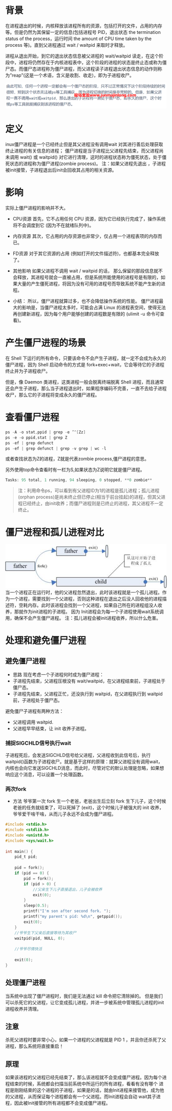 # 背景
在进程退出的时候，内核释放该进程所有的资源，包括打开的文件，占用的内存等。但是仍然为其保留一定的信息(包括进程号 PID，退出状态 the termination status of the process，运行时间 the amount of CPU time taken by the process 等)。直到父进程通过 wait / waitpid 来取时才释放。

进程从退出开始，到它的退出状态信息被父进程的 wait/waitpid 读走，在这个阶段中，进程将仍然存在于内核进程表中，这个阶段的进程的状态是终止态或称为僵尸态。而僵尸态进程称为僵尸进程，而父进程读子进程退出状态信息的动作则称为”reap”(这是一个术语，含义是收割、收走)，即为子进程收尸。

![](attachments/Pasted%20image%2020230705172139.png)

# 定义
inux僵尸进程是一个已经终止但是其父进程没有调用wait 对其进行善后处理获取终止进程的有关信息的进程；
僵尸进程是当子进程比父进程先结束，而父进程尚未调用 wait() 或 waitpid() 对它进行清理，这时的进程状态称为僵死状态，处于僵死状态的进程称为僵尸进程(zombie process)。
注：如果父进程先退出 ，子进程被init接管，子进程退出后init会回收其占用的相关资源。

# 影响
实际上僵尸进程的影响并不大。
- CPU资源
首先，它不占用任何 CPU 资源，因为它已经执行完成了，操作系统将不会调度到它 (因为不在就绪队列中)。

- 内存资源
其次，它占用的内存资源也非常少，仅占用一个进程表项的内存而已。

- FD资源
对于其它资源的占用 (例如打开的文件描述符)，也都基本完全释放了。

- 其他影响
如果父进程不调用 wait / waitpid 的话， 那么保留的那段信息就不会释放，其进程号就会一直被占用，但是系统所能使用的进程号是有限的，如果大量的产生僵死进程，将因为没有可用的进程号而导致系统不能产生新的进程。

- 小结：
所以，僵尸进程就算过多，也不会降低操作系统的性能。
僵尸进程最大的影响是，当僵尸进程太多时，可能会占满 Linux 的进程表空间，使得无法再创建新进程，因为每个用户能够创建的进程数是有限的 (ulimit -u 命令可查看)。

# 产生僵尸进程的场景

在 Shell 下运行的所有命令，只要该命令不会产生子进程，就一定不会成为永久的僵尸进程，因为 Shell 启动命令的方式是 fork+exec+wait，它会等待它的子进程终止并为子进程收尸。

但是，像 Daemon 类进程，这类进程一般会脱离终端脱离 Shell 进程，而且通常还会产生子进程，那么当子进程退出时，如果程序编码不完善，一直不去给子进程收尸，那么它的子进程将变成永久的僵尸进程。

# 查看僵尸进程

```c
ps -A -o stat,ppid | grep -e ’^[Zz]
ps -e -o ppid,stat | grep Z
ps -ef | grep defunct
ps -ef | grep defunct | grep -v grep | wc -l
```
或者查找状态为Z的进程，Z就是代表zombie process,僵尸进程的意思。

另外使用top命令查看时有一栏为S,如果状态为Z说明它就是僵尸进程。
```c
Tasks: 95 total, 1 running, 94 sleeping, 0 stopped, **0 zombie**
```
> 注：利用命令ps，可以看到有父进程ID为1的进程是孤儿进程；孤儿进程(orphan process)是尚未终止但已停止(相当于前台挂起)的进程，但其父进程已经终止，由init收养；而僵尸进程则是已终止的进程，其父进程不一定终止。

# 僵尸进程和孤儿进程对比
![](attachments/Pasted%20image%2020230705175327.png)
当一个进程正在运行时，他的父进程忽然退出，此时该进程就是一个孤儿进程。作为一个进程，需要找到一个父进程，否则这种进程在退出之后没人回收他的进程描述符，空耗内存。此时该进程会找到一个父进程，如果自己所在的进程组没人收养，那就作为init进程的子进程。
因为 Init进程会为每一个子进程使用wait系统调用，确保不会产生僵尸进程。
注：孤儿进程会被init进程收养，所以什么危害。



# 处理和避免僵尸进程
## 避免僵尸进程
- 思路
现在考虑一个子进程何时成为僵尸进程：
- 子进程先结束，父进程压根没有 wait/waitpid，在父进程结束前，子进程处于僵尸态。
- 子进程先结束，父进程正忙，还没执行到 waitpid，在父进程执行到 waitpid 前，子进程处于僵尸态。

避免僵尸子进程有两种方法：
- 父进程调用 waitpid.
- 父进程早早结束，让 init 收养子进程。

### 捕捉SIGCHLD信号执行wait
子进程死后，会发送SIGCHLD信号给父进程，父进程收到此信号后，执行waitpid()函数为子进程收尸。就是基于这样的原理：就算父进程没有调用wait，内核也会向它发送SIGCHLD消息，而此时，尽管对它的默认处理是忽略，如果想响应这个消息，可以设置一个处理函数。

### 两次fork
- 方法
爷爷第一次 fork 生一个老爸，老爸出生后立刻 fork 生下儿子，这个时候老爸的任务就结束了，可以死掉了 (exit)，这个时候儿子被强大的 init 收养，爷爷爱干啥干啥，从而儿子永远不会成为僵尸进程。

```c
#include <stdio.h>
#include <stdlib.h>
#include <unistd.h>
#include <sys/wait.h>

int main() {
    pid_t pid;
    
    pid = fork();
    if (pid == 0) {
        pid = fork();
        if (pid > 0) {
            //父亲生下儿子直接退出，儿子会被收养
            exit(0);
        }
        sleep(0.5);
        printf("I'm son after second fork. ");
        printf("my parent's pid: %d\n", getppid());
        exit(0);
    }
    //爷爷生下父亲后直接等待为其收尸
    waitpid(pid, NULL, 0);

    //爷爷尽情快活

    exit(0);
}
```

## 处理僵尸进程
当系统中出现了僵尸进程时，我们是无法通过 kill 命令把它清除掉的。
但是我们可以杀死它的父进程，让它变成孤儿进程，并进一步被系统中管理孤儿进程的init进程收养并清理。

## 注意
杀死父进程时要非常小心，如果一个进程的父进程就是 PID 1 ，并且你还杀死了父进程，那么系统将直接重启！

## 原理
如果该进程的父进程已经先结束了，那么该进程就不会变成僵尸进程。因为每个进程结束的时候，系统都会扫描当前系统中所运行的所有进程，看看有没有哪个 进程是刚刚结束的这个进程的子进程，如果是的话，就由Init进程来接管他，成为他的父进程，从而保证每个进程都会有一个父进程。而Init进程会自动 wait其子进程，因此被Init接管的所有进程都不会变成僵尸进程。

